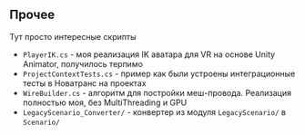 ## Прочее

Тут просто интересные скрипты
- `PlayerIK.cs` - моя реализация IK аватара для VR на основе Unity Animator, получилось терпимо
- `ProjectContextTests.cs` - пример как были устроены интеграционные тесты в Новатранс на проектах
- `WireBuilder.cs` - алгоритм для постройки меш-провода. Реализация полностью моя, без MultiThreading и GPU
- `LegacyScenario_Converter/` - конвертер из модуля `LegacyScenario/` в `Scenario/`
